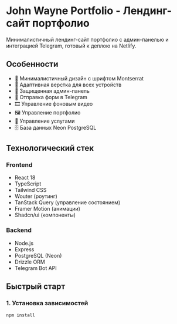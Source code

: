 # John Wayne Portfolio - Лендинг-сайт портфолио

Минималистичный лендинг-сайт портфолио с админ-панелью и интеграцией Telegram, готовый к деплою на Netlify.

## Особенности

- 🎨 Минималистичный дизайн с шрифтом Montserrat
- 📱 Адаптивная верстка для всех устройств
- 🔐 Защищенная админ-панель
- 📧 Отправка форм в Telegram
- 🎞️ Управление фоновым видео
- 🖼️ Управление портфолио
- 💼 Управление услугами
- 🗄️ База данных Neon PostgreSQL

## Технологический стек

### Frontend
- React 18
- TypeScript
- Tailwind CSS
- Wouter (роутинг)
- TanStack Query (управление состоянием)
- Framer Motion (анимации)
- Shadcn/ui (компоненты)

### Backend
- Node.js
- Express
- PostgreSQL (Neon)
- Drizzle ORM
- Telegram Bot API

## Быстрый старт

### 1. Установка зависимостей

```bash
npm install
